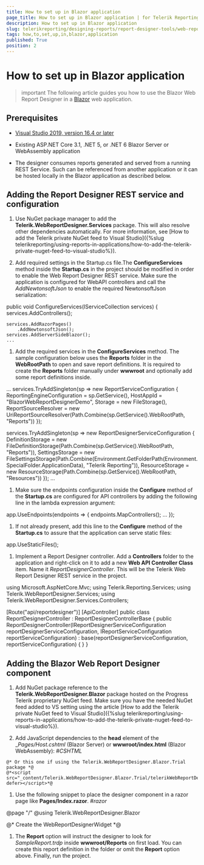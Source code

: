 ```yaml
---
title: How to set up in Blazor application
page_title: How to set up in Blazor application | for Telerik Reporting Documentation
description: How to set up in Blazor application
slug: telerikreporting/designing-reports/report-designer-tools/web-report-designer/how-to-set-up-in-blazor-application
tags: how,to,set,up,in,blazor,application
published: True
position: 2
---
```


# How to set up in Blazor application



>important The following article guides you how to use the Blazor Web Report Designer in a                    [Blazor](https://dotnet.microsoft.com/apps/aspnet/web-apps/blazor)                    web application.                


## Prerequisites

* [Visual Studio 2019, version 16.4 or later](https://www.visualstudio.com/vs/)

* Existing ASP.NET Core 3.1, .NET 5, or .NET 6 Blazor Server or WebAssembly application
                        

* The designer consumes reports generated and served from a running REST Service.
                            Such can be referenced from another application or it can be hosted locally in the Blazor application as described below.
                        

## Adding the Report Designer REST service and configuration

1. Use NuGet package manager to add the __Telerik.WebReportDesigner.Services__ package. This will also resolve
                            other dependencies automatically. For more information, see
                            [How to add the Telerik private NuGet feed to Visual Studio]({%slug telerikreporting/using-reports-in-applications/how-to-add-the-telerik-private-nuget-feed-to-visual-studio%}).
                        

1. Add required settings in the Startup.cs file.The __ConfigureServices__ method inside the __Startup.cs__ in the project
                            should be modified in order to enable the Web Report Designer REST service. Make sure the application
                            is configured for WebAPI controllers and call the *AddNewtonsoftJson*
                            to enable the required NewtonsoftJson serialization:
                        

	
public void ConfigureServices(IServiceCollection services)
{
    services.AddControllers();

    services.AddRazorPages()
        .AddNewtonsoftJson();
    services.AddServerSideBlazor();
    ...




1. Add the required services in the __ConfigureServices__ method. The sample configuration below
                            uses the __Reports__ folder in the __WebRootPath__ to open and save report definitions.
                            It is required to create the __Reports__ folder manually under __wwwroot__
                            and optionally add some report definitions inside.
                        

	
...
services.TryAddSingleton<IReportServiceConfiguration>(sp => new ReportServiceConfiguration
{
    ReportingEngineConfiguration = sp.GetService<IConfiguration>(),
    HostAppId = "BlazorWebReportDesignerDemo",
    Storage = new FileStorage(),
    ReportSourceResolver = new UriReportSourceResolver(Path.Combine(sp.GetService<IWebHostEnvironment>().WebRootPath, "Reports"))
});

services.TryAddSingleton<IReportDesignerServiceConfiguration>(sp => new ReportDesignerServiceConfiguration
{
    DefinitionStorage = new FileDefinitionStorage(Path.Combine(sp.GetService<IWebHostEnvironment>().WebRootPath, "Reports")),
    SettingsStorage = new FileSettingsStorage(Path.Combine(Environment.GetFolderPath(Environment.SpecialFolder.ApplicationData), "Telerik Reporting")),
    ResourceStorage = new ResourceStorage(Path.Combine(sp.GetService<IWebHostEnvironment>().WebRootPath, "Resources"))
});
...




1. Make sure the endpoints configuration inside the __Configure__ method of the
                            __Startup.cs__ are configured for API controllers by adding the following line in the
                            lambda expression argument:
                        

	
app.UseEndpoints(endpoints =>
{
    endpoints.MapControllers();
    ...
});




1. If not already present, add this line to the __Configure__ method of the __Startup.cs__
                            to assure that the application can serve static files:
                        

	
app.UseStaticFiles();




1. Implement a Report Designer controller. Add a __Controllers__ folder to the application
                            and right-click on it to add a new __Web API Controller Class__ item.
                            Name it *ReportDesignerController*. This will be the Telerik Web Report Designer REST service in the
                            project.
                        

	
using Microsoft.AspNetCore.Mvc;
using Telerik.Reporting.Services;
using Telerik.WebReportDesigner.Services;
using Telerik.WebReportDesigner.Services.Controllers;

[Route("api/reportdesigner")]
[ApiController]
public class ReportDesignerController : ReportDesignerControllerBase
{
    public ReportDesignerController(IReportDesignerServiceConfiguration reportDesignerServiceConfiguration, IReportServiceConfiguration reportServiceConfiguration)
        : base(reportDesignerServiceConfiguration, reportServiceConfiguration)
    {
    }
}




## Adding the Blazor Web Report Designer component

1. Add NuGet package reference to the __Telerik.WebReportDesigner.Blazor__
                            package hosted on the Progress Telerik proprietary NuGet feed.
                            Make sure you have the needed NuGet feed added to VS setting using the article [How to add the Telerik private NuGet feed to Visual Studio]({%slug telerikreporting/using-reports-in-applications/how-to-add-the-telerik-private-nuget-feed-to-visual-studio%}).
                        

1. Add JavaScript dependencies to the __head__ element of the
                            __Pages/_Host.cshtml__ (Blazor Server) or __wwwroot/index.html__ (Blazor WebAssembly):
                        #_CSHTML_

	
<script src="https://ajax.googleapis.com/ajax/libs/jquery/3.3.1/jquery.min.js"></script>
<script src="https://kendo.cdn.telerik.com/2020.3.1118/js/kendo.all.min.js"></script>

<script src="/api/reportdesigner/resources/js/telerikReportViewer"></script>
<script src="/api/reportdesigner/designerresources/js/webReportDesigner-



1. Add
                            [Telerik Kendo UI Sass-Based Themes](https://docs.telerik.com/kendo-ui/styles-and-layout/sass-themes)
                            to the __head__ element of the
                            __Pages/_Host.cshtml__ (Blazor Server) or __wwwroot/index.html__ (Blazor WebAssembly).
                            The Razor syntax for a server application differs and you need to escape the __@__ symbol as __@@__:
                        #_CSHTML_

	
<link rel="stylesheet" href="https://unpkg.com/@progress/kendo-theme-default@latest/dist/all.css" />




1. Add the dedicated __telerikWebReportDesignerInterop.js__ dependency at the end of the __body__ element of the
                            __Pages/_Host.cshtml__ (Blazor Server) or __wwwroot/index.html__ (Blazor WebAssembly):
                        #_CSHTML_

	
    <script src="_content/telerik.webreportdesigner.blazor/telerikWebReportDesignerInterop.js" defer></script>

    @* Or this one if using the Telerik.WebReportDesigner.Blazor.Trial package *@
    @*<script src="_content/Telerik.WebReportDesigner.Blazor.Trial/telerikWebReportDesignerInterop.js" defer></script>*@
              



1. Use the following snippet to place the designer component in a razor page like __Pages/Index.razor__.
                        #_razor_

	
@page "/"
@using Telerik.WebReportDesigner.Blazor

<style>
    #wrd1 {
        position: relative;
        width: 1300px;
        height: 880px;
        padding-right: 50px;
    }
</style>

@* Create the WebReportDesignerWidget *@

<WebReportDesigner DesignerId="wrd1"
                   ServiceUrl="/api/reportdesigner"
                   Report="SampleReport.trdp"
                   ToolboxArea="new ToolboxAreaOptions() { Layout = ToolboxAreaLayout.List }"
                   PropertiesArea="new PropertiesAreaOptions() { Layout = PropertiesAreaLayout.Categorized }" />
              



1. The __Report__ option will instruct the designer to look for *SampleReport.trdp* inside
                            __wwwroot/Reports__ on first load.
                            You can create this report definition in the folder or omit the __Report__ option above.
                            Finally, run the project.
                        
